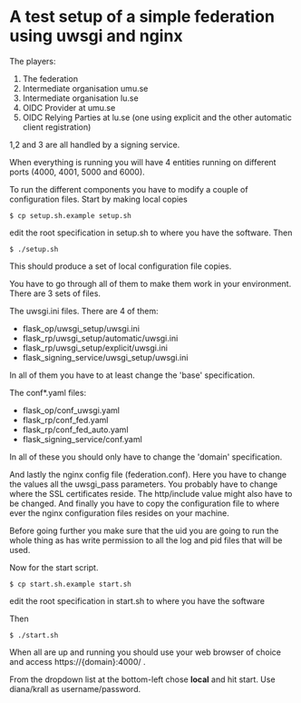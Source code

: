 # A test setup of a simple federation using uwsgi and nginx

The players:

1) The federation 
2) Intermediate organisation umu.se  
3) Intermediate organisation lu.se 
4) OIDC Provider at umu.se 
5) OIDC Relying Parties at lu.se (one using explicit and the other automatic 
client registration) 

1,2 and 3 are all handled by a signing service.

When everything is running you will have 4 entities running on different
ports (4000, 4001, 5000 and 6000).

To run the different components you have to modify a couple of 
configuration files. Start by making local copies

```
$ cp setup.sh.example setup.sh
```

edit the root specification in setup.sh to where you have the 
software. Then

```
$ ./setup.sh
```

This should produce a set of local configuration file copies.

You have to go through all of them to make them work in your environment.
There are 3 sets of files.

The uwsgi.ini files. There are 4 of them:

* flask_op/uwsgi_setup/uwsgi.ini 
* flask_rp/uwsgi_setup/automatic/uwsgi.ini 
* flask_rp/uwsgi_setup/explicit/uwsgi.ini 
* flask_signing_service/uwsgi_setup/uwsgi.ini 

In all of them you have to at least change the 'base' specification.

The conf*.yaml files:

* flask_op/conf_uwsgi.yaml
* flask_rp/conf_fed.yaml
* flask_rp/conf_fed_auto.yaml
* flask_signing_service/conf.yaml 

In all of these you should only have to change the 'domain' specification.

And lastly the nginx config file (federation.conf).
Here you have to change the values all the uwsgi_pass parameters.
You probably have to change where the SSL certificates reside.
The http/include value might also have to be changed. 
And finally you have to copy the configuration file to where ever the 
nginx configuration files resides on your machine.

Before going further you make sure that the uid you are going to run the 
whole thing as has write permission to all the log and pid files that will
be used.

Now for the start script.

```
$ cp start.sh.example start.sh
```

edit the root specification in start.sh to where you have the 
software

Then

```
$ ./start.sh
```

When all are up and running you should use your web browser of choice 
and access https://{domain}:4000/ .

From the dropdown list at the bottom-left chose **local** and hit start.
Use diana/krall as username/password.
